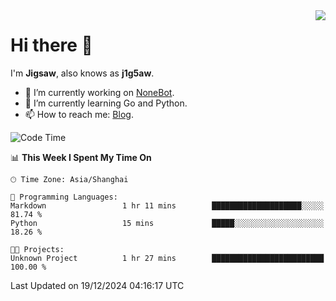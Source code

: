 <a href="#">
  <img align="right" src="https://github-readme-stats.vercel.app/api?username=j1g5awi&count_private=true&show_icons=true&title_color=80070B&text_color=B3B3B3&bg_color=212121&icon_color=80070B" />
</a>

# Hi there 👋

I'm **Jigsaw**, also knows as **j1g5aw**.

- 🔭 I’m currently working on [NoneBot](https://github.com/nonebot).
- 🌱 I’m currently learning Go and Python.
- 📫 How to reach me: [Blog](https://blog.maddestroyer.xyz/).

<!--START_SECTION:waka-->
![Code Time](http://img.shields.io/badge/Code%20Time-1%2C808%20hrs%2027%20mins-blue)

📊 **This Week I Spent My Time On** 

```text
🕑︎ Time Zone: Asia/Shanghai

💬 Programming Languages: 
Markdown                 1 hr 11 mins        ████████████████████░░░░░   81.74 % 
Python                   15 mins             █████░░░░░░░░░░░░░░░░░░░░   18.26 % 

🐱‍💻 Projects: 
Unknown Project          1 hr 27 mins        █████████████████████████   100.00 % 
```


 Last Updated on 19/12/2024 04:16:17 UTC
<!--END_SECTION:waka-->
